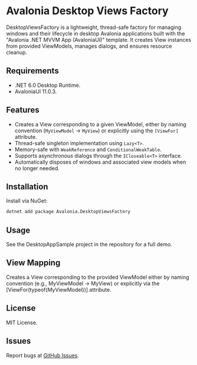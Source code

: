 ﻿# Avalonia Desktop Views Factory

DesktopViewsFactory is a lightweight, thread-safe factory for managing windows and their lifecycle in desktop Avalonia applications built with the "Avalonia .NET MVVM App (AvaloniaUI)" template. It creates View instances from provided ViewModels, manages dialogs, and ensures resource cleanup.

## Requirements

- .NET 6.0 Desktop Runtime.
- AvaloniaUI 11.0.3.

## Features

- Creates a View corresponding to a given ViewModel, either by naming convention (`MyViewModel` → `MyView`) or explicitly using the `[ViewFor]` attribute.
- Thread-safe singleton implementation using `Lazy<T>`.
- Memory-safe with `WeakReference` and `ConditionalWeakTable`.
- Supports asynchronous dialogs through the `ICloseable<T>` interface.
- Automatically disposes of windows and associated view models when no longer needed.

## Installation

Install via NuGet:
```bash
dotnet add package Avalonia.DesktopViewsFactory
```

## Usage

See the DesktopAppSample project in the repository for a full demo.

## View Mapping

Creates a View corresponding to the provided ViewModel either by naming convention (e.g., MyViewModel → MyView) or explicitly via the [ViewFor(typeof(MyViewModel))] attribute.

## License

MIT License.

## Issues

Report bugs at [GitHub Issues](https://github.com/MaklakovSB/Avalonia.DesktopViewsFactory/issues).
